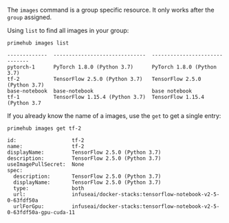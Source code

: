 The `images` command is a group specific resource. It only works after the `group` assigned.

Using `list` to find all images in your group:

```
primehub images list
```

```name           displayName                     description
-------------  ------------------------------  ------------------------------
pytorch-1      PyTorch 1.8.0 (Python 3.7)      PyTorch 1.8.0 (Python 3.7)
tf-2           TensorFlow 2.5.0 (Python 3.7)   TensorFlow 2.5.0 (Python 3.7)
base-notebook  base-notebook                   base notebook
tf-1           TensorFlow 1.15.4 (Python 3.7)  TensorFlow 1.15.4 (Python 3.7
```

If you already know the name of a images, use the `get` to get a single entry:

```
primehub images get tf-2
```

```
id:                  tf-2
name:                tf-2
displayName:         TensorFlow 2.5.0 (Python 3.7)
description:         TensorFlow 2.5.0 (Python 3.7)
useImagePullSecret:  None
spec:
  description:       TensorFlow 2.5.0 (Python 3.7)
  displayName:       TensorFlow 2.5.0 (Python 3.7)
  type:              both
  url:               infuseai/docker-stacks:tensorflow-notebook-v2-5-0-63fdf50a
  urlForGpu:         infuseai/docker-stacks:tensorflow-notebook-v2-5-0-63fdf50a-gpu-cuda-11
```
